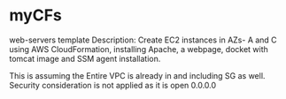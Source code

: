 # myCFs
web-servers template
Description: Create EC2 instances in AZs- A and C using AWS CloudFormation, installing Apache, a webpage, docket with tomcat image and SSM agent installation.

This is assuming the Entire VPC is already in and including SG as well.
Security consideration is not applied as it is open 0.0.0.0


